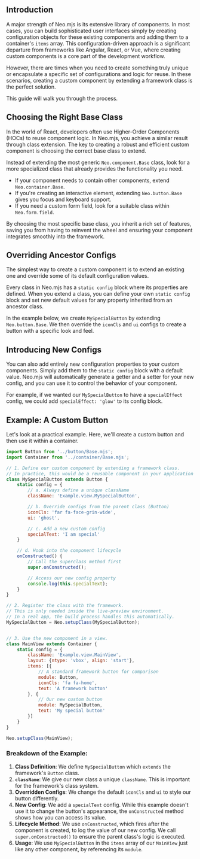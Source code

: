 ## Introduction

A major strength of Neo.mjs is its extensive library of components. In most cases, you can build sophisticated
user interfaces simply by creating configuration objects for these existing components and adding them to a container's
`items` array. This configuration-driven approach is a significant departure from frameworks like Angular, React, or
Vue, where creating custom components is a core part of the development workflow.

However, there are times when you need to create something truly unique or encapsulate a specific set of configurations
and logic for reuse. In these scenarios, creating a custom component by extending a framework class is the perfect
solution.

This guide will walk you through the process.

## Choosing the Right Base Class

In the world of React, developers often use Higher-Order Components (HOCs) to reuse component logic. In Neo.mjs, you
achieve a similar result through class extension. The key to creating a robust and efficient custom component is
choosing the correct base class to extend.

Instead of extending the most generic `Neo.component.Base` class, look for a more specialized class that already
provides the functionality you need.

-   If your component needs to contain other components, extend `Neo.container.Base`.
-   If you're creating an interactive element, extending `Neo.button.Base` gives you focus and keyboard support.
-   If you need a custom form field, look for a suitable class within `Neo.form.field`.

By choosing the most specific base class, you inherit a rich set of features, saving you from having to reinvent the
wheel and ensuring your component integrates smoothly into the framework.

## Overriding Ancestor Configs

The simplest way to create a custom component is to extend an existing one and override some of its default
configuration values.

Every class in Neo.mjs has a `static config` block where its properties are defined. When you extend a class, you can
define your own `static config` block and set new default values for any property inherited from an ancestor class.

In the example below, we create `MySpecialButton` by extending `Neo.button.Base`. We then override the `iconCls` and
`ui` configs to create a button with a specific look and feel.

## Introducing New Configs

You can also add entirely new configuration properties to your custom components. Simply add them to the `static config`
block with a default value. Neo.mjs will automatically generate a getter and a setter for your new config, and you can
use it to control the behavior of your component.

For example, if we wanted our `MySpecialButton` to have a `specialEffect` config, we could add
`specialEffect: 'glow'` to its config block.

## Example: A Custom Button

Let's look at a practical example. Here, we'll create a custom button and then use it within a container.

```javascript live-preview
import Button from '../button/Base.mjs';
import Container from '../container/Base.mjs';

// 1. Define our custom component by extending a framework class.
// In practice, this would be a reusable component in your application's view folder.
class MySpecialButton extends Button {
    static config = {
        // a. Always define a unique className
        className: 'Example.view.MySpecialButton',

        // b. Override configs from the parent class (Button)
        iconCls: 'far fa-face-grin-wide',
        ui: 'ghost',

        // c. Add a new custom config
        specialText: 'I am special'
    }

    // d. Hook into the component lifecycle
    onConstructed() {
        // Call the superclass method first
        super.onConstructed();

        // Access our new config property
        console.log(this.specialText);
    }
}

// 2. Register the class with the framework.
// This is only needed inside the live-preview environment.
// In a real app, the build process handles this automatically.
MySpecialButton = Neo.setupClass(MySpecialButton);


// 3. Use the new component in a view.
class MainView extends Container {
    static config = {
        className: 'Example.view.MainView',
        layout: {ntype: 'vbox', align: 'start'},
        items: [{
            // A standard framework button for comparison
            module: Button,
            iconCls: 'fa fa-home',
            text: 'A framework button'
        }, {
            // Our new custom button
            module: MySpecialButton,
            text: 'My special button'
        }]
    }
}

Neo.setupClass(MainView);
```

### Breakdown of the Example:

1.  **Class Definition**: We define `MySpecialButton` which `extends` the framework's `Button` class.
2.  **`className`**: We give our new class a unique `className`. This is important for the framework's class system.
3.  **Overridden Configs**: We change the default `iconCls` and `ui` to style our button differently.
4.  **New Config**: We add a `specialText` config. While this example doesn't use it to change the button's
    appearance, the `onConstructed` method shows how you can access its value.
5.  **Lifecycle Method**: We use `onConstructed`, which fires after the component is created, to log the value of our
    new config. We call `super.onConstructed()` to ensure the parent class's logic is executed.
6.  **Usage**: We use `MySpecialButton` in the `items` array of our `MainView` just like any other component, by
    referencing its `module`.
